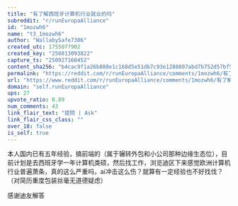 ```yaml
---
title: "有了解西班牙计算机行业就业的吗"
subreddit: "r/runEuropaAlliance"
id: "1mozwh6"
name: "t3_1mozwh6"
author: "WallabySafe7306"
created_utc: 1755077902
created_key: "250813093822"
capture_ts: "250927160452"
content_sha256: "b4cac9f1a26b880e1c168d5e51db7c93e1288807abd7b752d57bf529127d2273"
permalink: "https://reddit.com/r/runEuropaAlliance/comments/1mozwh6/有了解西班牙计算机行业就业的吗/"
url: "https://www.reddit.com/r/runEuropaAlliance/comments/1mozwh6/有了解西班牙计算机行业就业的吗/"
domain: "self.runEuropaAlliance"
ups: 27
upvote_ratio: 0.89
num_comments: 43
link_flair_text: "提問 | Ask"
link_flair_css_class: ""
over_18: false
is_self: true
---
```


本人国内已有五年经验，搞前端的（属于辗转外包和小公司那种边缘生态位），目前计划是去西班牙学一年计算机类硕，然后找工作，浏览迪区下来感觉欧洲计算机行业普遍萧条，真的这么严重吗，ai冲击这么伤？就算有一定经验也不好找伐？（对简历重度包装丝毫无道德疑虑）

感谢迪友解答
